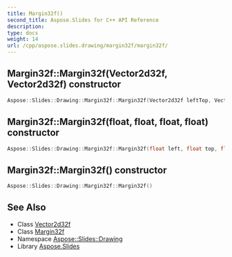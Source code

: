 ```yaml
---
title: Margin32f()
second_title: Aspose.Slides for C++ API Reference
description: 
type: docs
weight: 14
url: /cpp/aspose.slides.drawing/margin32f/margin32f/
---
```

## Margin32f::Margin32f(Vector2d32f, Vector2d32f) constructor




```cpp
Aspose::Slides::Drawing::Margin32f::Margin32f(Vector2d32f leftTop, Vector2d32f rightBottom)
```

## Margin32f::Margin32f(float, float, float, float) constructor




```cpp
Aspose::Slides::Drawing::Margin32f::Margin32f(float left, float top, float right, float bottom)
```

## Margin32f::Margin32f() constructor




```cpp
Aspose::Slides::Drawing::Margin32f::Margin32f()
```

## See Also

* Class [Vector2d32f](../vector2d32f/)
* Class [Margin32f](./)
* Namespace [Aspose::Slides::Drawing](../)
* Library [Aspose.Slides](../../)